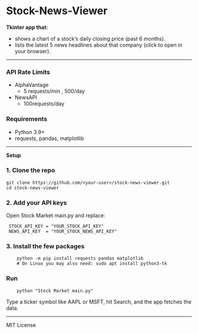 # Stock-News-Viewer

**Tkinter app that:**
- shows a chart of a stock’s daily closing price (past 6 months).
- lists the latest 5 news headlines about that company (click to open in your browser).
---
### API Rate Limits
- AlphaVantage
   - 5 requests/min , 500/day
- NewsAPI
  - 100requests/day


### Requirements
- Python 3.9+
- requests, pandas, matplotlib

---
**Setup**
### 1. Clone the repo


    git clone https://github.com/<your‑user>/stock‑news‑viewer.git
    cd stock‑news‑viewer

   
   ### 2.	Add your API keys

Open Stock Market main.py and replace:

     STOCK_API_KEY = "YOUR_STOCK_API_KEY"
     NEWS_API_KEY  = "YOUR_STOCK_NEWS_API_KEY"


### 3.	Install the few packages

        python -m pip install requests pandas matplotlib
        # On Linux you may also need: sudo apt install python3-tk
  

### Run

        python "Stock Market main.py"

Type a ticker symbol like AAPL or MSFT, hit Search, and the app fetches the data.

---

MIT License

